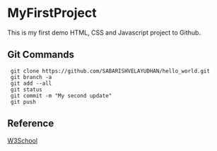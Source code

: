 # MyFirstProject
This is my first demo HTML, CSS and Javascript project to Github.

## Git Commands  
```
 git clone https://github.com/SABARISHVELAYUDHAN/hello_world.git
 git branch -a
 git add --all
 git status
 git commit -m "My second update"
 git push
```

## Reference
[W3School](https://www.w3schools.com/html/html_scripts.asp)


